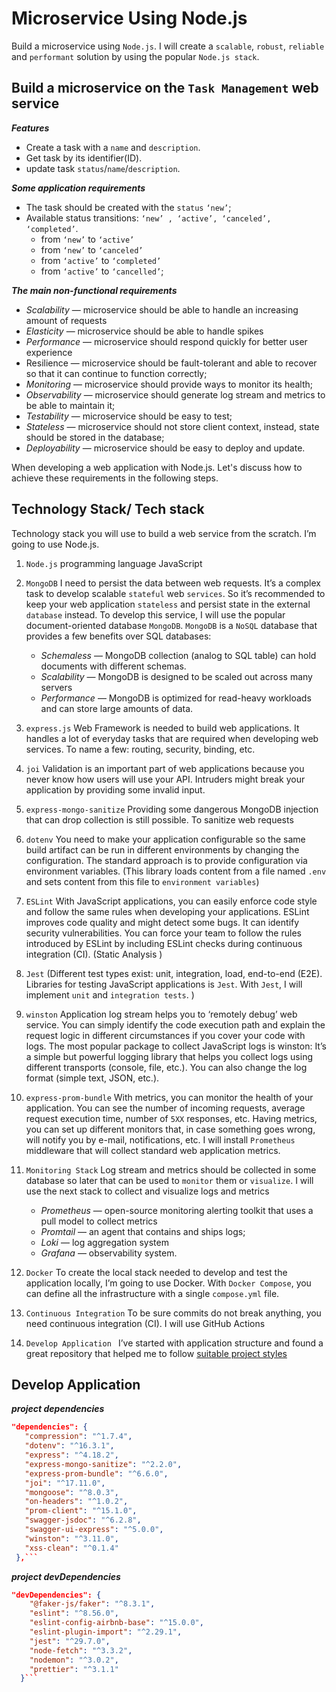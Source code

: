 # Microservice Using Node.js

Build a microservice using `Node.js`. I will create a `scalable`, `robust`, `reliable` and `performant` solution by using the popular `Node.js stack`.

## Build a microservice on the `Task Management` web service

**_Features_**

- Create a task with a `name` and `description`.
- Get task by its identifier(ID).
- update task `status`/`name`/`description`.

**_Some application requirements_**

- The task should be created with the `status` `‘new’`;
- Available status transitions: `‘new’ , ‘active’, ‘canceled’, ‘completed’`.
  - from `‘new’` to `‘active’`
  - from `‘new’` to `‘canceled’`
  - from `‘active’` to `‘completed’`
  - from `‘active’` to `‘cancelled’`;

**_The main non-functional requirements_**

- _Scalability_ — microservice should be able to handle an increasing amount of requests
- _Elasticity_ — microservice should be able to handle spikes
- _Performance_ — microservice should respond quickly for better user experience
- Resilience — microservice should be fault-tolerant and able to recover so that it can continue to function correctly;
- _Monitoring_ — microservice should provide ways to monitor its health;
- _Observability_ — microservice should generate log stream and metrics to be able to maintain it;
- _Testability_ — microservice should be easy to test;
- _Stateless_ — microservice should not store client context, instead, state should be stored in the database;
- _Deployability_ — microservice should be easy to deploy and update.

When developing a web application with Node.js. Let's discuss how to achieve these requirements in the following steps.

## Technology Stack/ Tech stack

Technology stack you will use to build a web service from the scratch. I’m going to use Node.js.

1. `Node.js` programming language JavaScript
2. `MongoDB` I need to persist the data between web requests. It’s a complex task to develop scalable `stateful` web `services`. So it’s recommended to keep your web application `stateless` and persist state in the external `database` instead. To develop this service, I will use the popular document-oriented database `MongoDB`. `MongoDB` is a `NoSQL` database that provides a few benefits over SQL databases:
   - _Schemaless_ — MongoDB collection (analog to SQL table) can hold documents with different schemas.
   - _Scalability_ — MongoDB is designed to be scaled out across many servers
   - _Performance_ — MongoDB is optimized for read-heavy workloads and can store large amounts of data.
3. `express.js` Web Framework is needed to build web applications. It handles a lot of everyday tasks that are required when developing web services. To name a few: routing, security, binding, etc.
4. `joi` Validation is an important part of web applications because you never know how users will use your API. Intruders might break your application by providing some invalid input.
5. `express-mongo-sanitize` Providing some dangerous MongoDB injection that can drop collection is still possible. To sanitize web requests
6. `dotenv` You need to make your application configurable so the same build artifact can be run in different environments by changing the configuration. The standard approach is to provide configuration via environment variables. (This library loads content from a file named `.env` and sets content from this file to `environment variables`)
7. `ESLint` With JavaScript applications, you can easily enforce code style and follow the same rules when developing your applications. ESLint improves code quality and might detect some bugs. It can identify security vulnerabilities. You can force your team to follow the rules introduced by ESLint by including ESLint checks during continuous integration (CI). (Static Analysis )
8. `Jest` (Different test types exist: unit, integration, load, end-to-end (E2E). Libraries for testing JavaScript applications is `Jest`. With `Jest`, I will implement `unit` and `integration tests`. )
9. `winston` Application log stream helps you to ‘remotely debug’ web service. You can simply identify the code execution path and explain the request logic in different circumstances if you cover your code with logs. The most popular package to collect JavaScript logs is winston: It’s a simple but powerful logging library that helps you collect logs using different transports (console, file, etc.). You can also change the log format (simple text, JSON, etc.).
10. `express-prom-bundle` With metrics, you can monitor the health of your application. You can see the number of incoming requests, average request execution time, number of `5XX` responses, etc. Having metrics, you can set up different monitors that, in case something goes wrong, will notify you by e-mail, notifications, etc. I will install `Prometheus` middleware that will collect standard web application metrics.
11. `Monitoring Stack` Log stream and metrics should be collected in some database so later that can be used to `monitor` them or `visualize`. I will use the next stack to collect and visualize logs and metrics

    - _Prometheus_ — open-source monitoring alerting toolkit that uses a pull model to collect metrics
    - _Promtail_ — an agent that contains and ships logs;
    - _Loki_ — log aggregation system
    - _Grafana_ — observability system.

12. `Docker` To create the local stack needed to develop and test the application locally, I’m going to use Docker. With `Docker Compose`, you can define all the infrastructure with a single `compose.yml` file.
13. `Continuous Integration` To be sure commits do not break anything, you need continuous integration (CI). I will use GitHub Actions
14. `Develop Application ` I’ve started with application structure and found a great repository that helped me to follow [suitable project styles](https://github.com/hagopj13/node-express-boilerplate)

## Develop Application

**_project dependencies_**

````json
"dependencies": {
   "compression": "^1.7.4",
   "dotenv": "^16.3.1",
   "express": "^4.18.2",
   "express-mongo-sanitize": "^2.2.0",
   "express-prom-bundle": "^6.6.0",
   "joi": "^17.11.0",
   "mongoose": "^8.0.3",
   "on-headers": "^1.0.2",
   "prom-client": "^15.1.0",
   "swagger-jsdoc": "^6.2.8",
   "swagger-ui-express": "^5.0.0",
   "winston": "^3.11.0",
   "xss-clean": "^0.1.4"
 },```

````

**_project devDependencies_**

````json
"devDependencies": {
    "@faker-js/faker": "^8.3.1",
    "eslint": "^8.56.0",
    "eslint-config-airbnb-base": "^15.0.0",
    "eslint-plugin-import": "^2.29.1",
    "jest": "^29.7.0",
    "node-fetch": "^3.3.2",
    "nodemon": "^3.0.2",
    "prettier": "^3.1.1"
  }```
````
